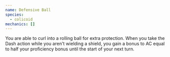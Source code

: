 ```yaml
---
name: Defensive Ball
species:
  - colicoid
mechanics: []
---
```

You are able to curl into a rolling ball for extra protection. When you take the Dash action while you aren't wielding a shield, you gain a bonus to AC equal to half your proficiency bonus until the start of your next turn.
